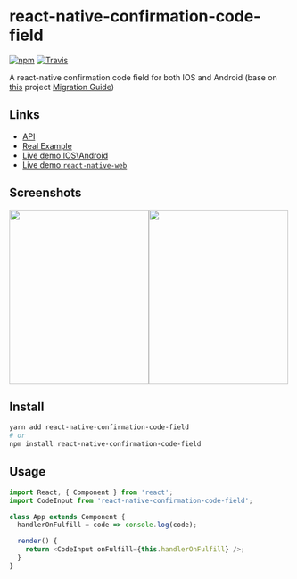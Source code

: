 # react-native-confirmation-code-field

[![npm](https://img.shields.io/npm/v/react-native-confirmation-code-field.svg)](https://www.npmjs.com/package/react-native-confirmation-code-field)
[![Travis](https://img.shields.io/travis/retyui/react-native-confirmation-code-field.svg?label=unix)](https://travis-ci.org/retyui/react-native-confirmation-code-field)

A react-native confirmation code field for both IOS and Android (base on [this](https://github.com/ttdung11t2/react-native-confirmation-code-input) project [Migration Guide](migration.md))

## Links

- [API](docs/API.md)
- [Real Example](examples/rn56)
- [Live demo IOS\Android](https://snack.expo.io/@retyui/demo-for-react-native-confirmation-code-field)
- [Live demo `react-native-web`](https://retyui.github.io/react-native-confirmation-code-field/)

## Screenshots

<img width="250" height="312" src="https://raw.githubusercontent.com/retyui/react-native-confirmation-code-field/master/docs/img/redDemo.jpg"/><img width="250" height="312" src="https://raw.githubusercontent.com/retyui/react-native-confirmation-code-field/master/docs/img/darkDemo.jpg"/>

## Install

```sh
yarn add react-native-confirmation-code-field
# or
npm install react-native-confirmation-code-field
```

## Usage

```js
import React, { Component } from 'react';
import CodeInput from 'react-native-confirmation-code-field';

class App extends Component {
  handlerOnFulfill = code => console.log(code);

  render() {
    return <CodeInput onFulfill={this.handlerOnFulfill} />;
  }
}
```
